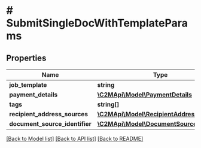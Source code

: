 # # SubmitSingleDocWithTemplateParams

## Properties

Name | Type | Description | Notes
------------ | ------------- | ------------- | -------------
**job_template** | **string** |  |
**payment_details** | [**\C2MApi\Model\PaymentDetails**](PaymentDetails.md) |  |
**tags** | **string[]** |  | [optional]
**recipient_address_sources** | [**\C2MApi\Model\RecipientAddressSource[]**](RecipientAddressSource.md) |  |
**document_source_identifier** | [**\C2MApi\Model\DocumentSourceIdentifier**](DocumentSourceIdentifier.md) |  |

[[Back to Model list]](../../README.md#models) [[Back to API list]](../../README.md#endpoints) [[Back to README]](../../README.md)
